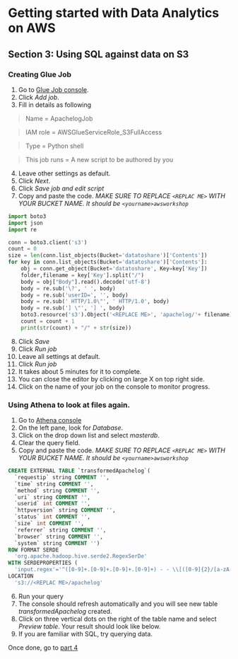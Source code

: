 # Getting started with Data Analytics on AWS

## Section 3: Using SQL against data on S3

### Creating Glue Job
1. Go to [Glue Job console](https://ap-southeast-1.console.aws.amazon.com/glue/home?region=ap-southeast-1#etl:tab=jobs).
2. Click *_Add job_*.
3. Fill in details as following

>Name = ApachelogJob

>IAM role = AWSGlueServiceRole_S3FullAccess

>Type = Python shell

>This job runs = A new script to be authored by you

4. Leave other settings as default.
5. Click *_Next_*.
6. Click *_Save job and edit script_*
7. Copy and paste the code. *_MAKE SURE TO REPLACE `<REPLAC ME>` WITH YOUR BUCKET NAME. It should be `<yourname>awsworkshop`_*

```Python
import boto3 
import json
import re

conn = boto3.client('s3')
count = 0
size = len(conn.list_objects(Bucket='datatoshare')['Contents'])
for key in conn.list_objects(Bucket='datatoshare')['Contents']:
    obj = conn.get_object(Bucket='datatoshare', Key=key['Key'])
    folder,filename = key['Key'].split("/")
    body = obj["Body"].read().decode('utf-8')
    body = re.sub('\?', ' ', body)
    body = re.sub('userID=', '', body)
    body = re.sub(' HTTP/1.0\"', ' HTTP/1.0', body)
    body = re.sub('] \"', '] ', body)
    boto3.resource('s3').Object('<REPLACE ME>', 'apachelog/'+ filename).put(Body=body)
    count = count + 1
    print(str(count) + "/" + str(size))
```
8. Click *_Save_*
9. Click *_Run job_*
10. Leave all settings at default.
11. Click *_Run job_*
12. It takes about 5 minutes for it to complete.
13. You can close the editor by clicking on large X on top right side.
14. Click on the name of your job on the console to monitor progress.

### Using Athena to look at files again.
1. Go to [Athena console](https://ap-southeast-1.console.aws.amazon.com/athena/home?region=ap-southeast-1#query)
2. On the left pane, look for *_Database_*.
3. Click on the drop down list and select *_masterdb_*.
4. Clear the query field.
5. Copy and paste the code. *_MAKE SURE TO REPLACE `<REPLAC ME>` WITH YOUR BUCKET NAME. It should be `<yourname>awsworkshop`_*

```sql
CREATE EXTERNAL TABLE `transformedApachelog`(
  `requestip` string COMMENT '', 
  `time` string COMMENT '', 
  `method` string COMMENT '', 
  `uri` string COMMENT '', 
  `userid` int COMMENT '', 
  `httpversion` string COMMENT '', 
  `status` int COMMENT '', 
  `size` int COMMENT '', 
  `referrer` string COMMENT '', 
  `browser` string COMMENT '', 
  `system` string COMMENT '')
ROW FORMAT SERDE 
  'org.apache.hadoop.hive.serde2.RegexSerDe' 
WITH SERDEPROPERTIES ( 
  'input.regex'='^([0-9]+.[0-9]+.[0-9]+.[0-9]+) - - \\[([0-9]{2}/[a-zA-Z]+/[0-9]+:[0-9]+:[0-9]+:[0-9]+ \\+[0-9]+)\\] ([A-Z]+) ([/a-z/.]+) ([0-9]+) (HTTP/1.[0-1]) ([0-9]{3}) ([0-9]+) \"(.+)\" \"(\\S+) (.+)\"$') 
LOCATION
  's3://<REPLAC ME>/apachelog'
```

6. Run your query
7. The console should refresh automatically and you will see new table *_transformedApachelog_* created.
8. Click on three vertical dots on the right of the table name and select *_Preview table_*. Your result should look like below.
9. If you are familiar with SQL, try querying data.

Once done, go to [part 4](https://github.com/RichardYeoRepo/ISVAnalytics/blob/master/part4.md)
